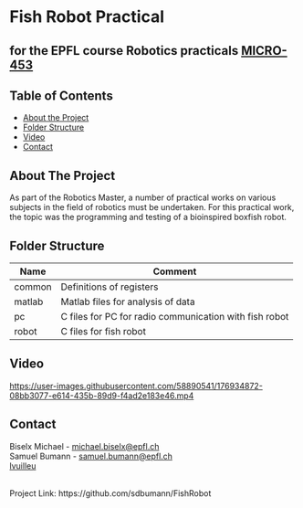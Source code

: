 # Fish Robot Practical
## for the EPFL course Robotics practicals [MICRO-453](https://isa.epfl.ch/imoniteur_ISAP/!itffichecours.htm?ww_i_matiere=1658215799&ww_x_anneeAcad=2020-2021&ww_i_section=2373753419)


<!-- TABLE OF CONTENTS -->
## Table of Contents

* [About the Project](#about-the-project)
* [Folder Structure](#folder-structure)
* [Video](#video)
* [Contact](#contact)

<!-- ABOUT THE PROJECT -->
## About The Project
As part of the Robotics Master, a number of practical works on various subjects in the field of
robotics must be undertaken. For this practical work, the topic was the programming and
testing of a bioinspired boxfish robot.


<!-- FOLDER Structure -->
## Folder Structure
| **Name**            | **Comment**                                                          |
|---------------------|----------------------------------------------------------------------|
| common    | Definitions of registers                                                       |
| matlab    | Matlab files for analysis of data                                              |
| pc        | C files for PC for radio communication with fish robot                         |
| robot     | C files for fish robot                                                         |


<!-- VIDEO -->
## Video
https://user-images.githubusercontent.com/58890541/176934872-08bb3077-e614-435b-89d9-f4ad2e183e46.mp4

<!-- CONTACT -->
## Contact
Biselx Michael - michael.biselx@epfl.ch <br>
Samuel Bumann - samuel.bumann@epfl.ch <br>
[lvuilleu](https://github.com/lvuilleu) <br>

<br>
Project Link: https://github.com/sdbumann/FishRobot
